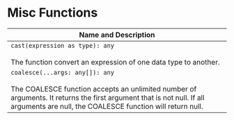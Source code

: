 # Misc Functions

| Name and Description |
| --- |
| `cast(expression as type): any`<br /><br /> The function convert an expression of one data type to another. |
| `coalesce(...args: any[]): any`<br /><br /> The COALESCE function accepts an unlimited number of arguments. It returns the first argument that is not null. If all arguments are null, the COALESCE function will return null. |
